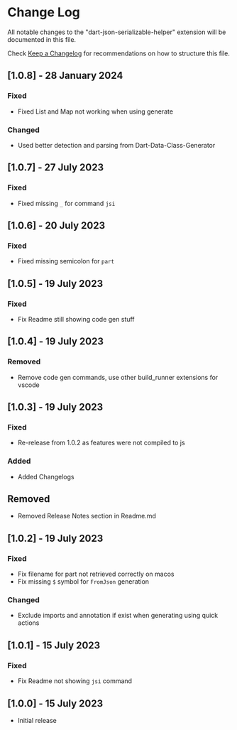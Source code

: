 # Change Log

All notable changes to the "dart-json-serializable-helper" extension will be documented in this file.

Check [Keep a Changelog](http://keepachangelog.com/) for recommendations on how to structure this file.

## [1.0.8] - 28 January 2024

### Fixed

- Fixed List and Map not working when using generate

### Changed

- Used better detection and parsing from Dart-Data-Class-Generator

## [1.0.7] - 27 July 2023

### Fixed

- Fixed missing `_` for command `jsi`

## [1.0.6] - 20 July 2023

### Fixed

- Fixed missing semicolon for `part`

## [1.0.5] - 19 July 2023

### Fixed

- Fix Readme still showing code gen stuff

## [1.0.4] - 19 July 2023

### Removed

- Remove code gen commands, use other build_runner extensions for vscode

## [1.0.3] - 19 July 2023

### Fixed

- Re-release from 1.0.2 as features were not compiled to js
  
### Added

- Added Changelogs

## Removed

- Removed Release Notes section in Readme.md

## [1.0.2] - 19 July 2023

### Fixed

- Fix filename for part not retrieved correctly on macos
- Fix missing `$` symbol for `FromJson` generation

### Changed

- Exclude imports and annotation if exist when generating using quick actions

## [1.0.1] - 15 July 2023

### Fixed

- Fix Readme not showing `jsi` command

## [1.0.0] - 15 July 2023

- Initial release
  